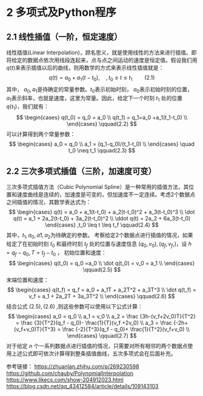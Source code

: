 # 2 多项式及Python程序
## 2.1 线性插值（一阶，恒定速度）
线性插值(Linear Interpolation)，顾名思义，就是使用线性的方法来进行插值。即将给定的数据点依次用线段连起来，点与点之间运动的速度是恒定值。假设我们用 $q(t)$来表示插值以后的曲线，则用数学的方式来表示线性插值就是：
  $$
  q(t) = a_0 + a_1(t-t_0), \quad ,t_0 \leq t \leq t_1 \qquad(2.1)
  $$
  其中， $a_0,a_1$是待确定的常量参数。$t_0$表示初始时刻， $a_0$表示初始时刻的位置， $a_1$表示斜率，也就是速度，这里为常量。因此，给定下一个时刻 $t_1$ 处的位置$q(t_1)$，我们就有：
  $$
\begin{cases}
  q(t_0) =  q_0 = a_0             \\
  q(t_1) =  q_1=a_0 +a_1(t_1-t_0)       \\
\end{cases}
\qquad(2.2)
$$
可以计算得到两个常量参数：
  $$
\begin{cases}
  a_0 =  q_0                      \\
  a_1 =  (q_1-q_0)/(t_1-t_0)       \\
\end{cases}
\quad t_0 \neq   t_1
\qquad(2.3)
$$

## 2.2 三次多项式插值（三阶，加速度可变）
三次多项式插值方法（Cubic Polynomial Spline）是一种常用的插值方法，其位置和速度曲线是连续的，加速度是可变的，但加速度不一定连续。考虑2个数据点之间插值的情况，其数学表达式为：
$$
\begin{cases}
  q(t) = a_0 + a_1(t-t_0) + a_2(t-t_0)^2 + a_3(t-t_0)^3  \\
  \dot q(t)  = a_1 + 2a_2(t-t_0) + 3a_2(t-t_0)^2      \\
  \ddot q(t)  = 2a_2 + 6a_3(t-t_0) 
\end{cases}
,t_0 \leq t \leq t_f
\qquad(2.4)
$$
其中，$t_1,a_0,a1,a_2$为待确定的参数。
考察给定2个数据点进行插值的情况，如果给定了在初始时刻 $t_0$ 和最终时刻 $t_f$ 处的位置与速度信息 $(q_0,v_0),(q_f,v_f,)$，设 $h = q_f - q_0,T=t_f-t_0$ ，
初始位置和速度：
$$
\begin{cases}
   q(t_0) =   q_0 =a_0            \\
  \dot q(t_0)  = v_0 = a_1     \\
\end{cases}
\qquad(2.5)
$$
末端位置和速度：
$$
\begin{cases}
    q(t_f) =   q_f =   a_0 + a_1T + a_2T^2 + a_3T^3      \\
  \dot q(t_f)  =  v_f =  a_1 + 2a_2T + 3a_3T^2   \\
\end{cases}
\qquad(2.6)
$$
结合公式 $(2.5),(2.6)$ ,则这些参数可以使用以下公式计算：
$$
\begin{cases}
  a_0 = q_0      \\
  a_1  = v_0     \\
  a_2 = \frac {3h-(v_f+2v_0)T}{T^2} =  \frac {3}{T^2}(q_f - q_0)-  \frac{1}{T}(v_f +2v_0)  \\
  a_3  = \frac {-2h+(v_f+v_0)T}{T^3} =  \frac {-2}{T^3}(q_f - q_0)+  \frac{1}{T^2}(v_f+v_0)  \\
\end{cases}
\qquad(2.7)
$$
对于给定 $n$ 个一系列数据点进行插值的情况，只需要对所有相邻的两个数据点使用上述公式即可依次计算得到整条插值曲线，五次多项式会在后面补充。


参考链接：
https://zhuanlan.zhihu.com/p/269230598
https://github.com/chauby/PolynomialInterpolation
https://www.likecs.com/show-204912023.html
https://blog.csdn.net/qq_43412584/article/details/109143103
